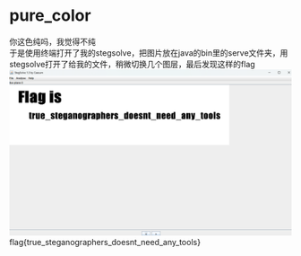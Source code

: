 # pure_color
你这色纯吗，我觉得不纯   
于是使用终端打开了我的stegsolve，把图片放在java的bin里的serve文件夹，用stegsolve打开了给我的文件，稍微切换几个图层，最后发现这样的flag     
![alt text](image.png)
flag{true_steganographers_doesnt_need_any_tools}   